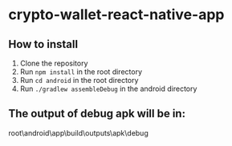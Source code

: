 # crypto-wallet-react-native-app

## How to install

1. Clone the repository
2. Run `npm install` in the root directory
3. Run `cd android` in the root directory
4. Run `./gradlew assembleDebug` in the android directory

## The output of debug apk will be in:
root\android\app\build\outputs\apk\debug
